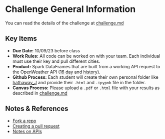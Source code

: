 # Challenge General Information

You can read the details of the challenge at [challenge.md](challenge.md)

## Key Items

- __Due Date:__ 10/09/23 before class
- __Work Rules:__ All code can be worked on with your team. Each individual must use their key and pull different cities.
- __Product:__ Spark DataFrames that are built from a working API request to the OpenWeather API ([16 day](https://openweathermap.org/forecast16) and [history](https://openweathermap.org/history)).
- __Github Process:__ Each student will create their own personal folder like [hathaway_J](hathaway_j) and provide their `.html` and `.ipypnb` file in the folder.
- __Canvas Process:__ Please upload a `.pdf` or `.html` file with your results as described in [challenge.md](challenge.md)


## Notes & References

- [Fork a repo](https://docs.github.com/en/get-started/quickstart/fork-a-repo)
- [Creating a pull request](https://docs.github.com/en/pull-requests/collaborating-with-pull-requests/proposing-changes-to-your-work-with-pull-requests/creating-a-pull-request)
- [Notes on APIs](APIs/readme.md)
